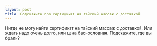 ```yaml
---
layout: post 
title: Подскажите про сертификат на тайский массаж с доставкой 
--- 
```

Нигде не могу найти сертификат на тайский массаж с доставкой. Или ждать надо очень долго, или цена баснословная. Подскажите, где вы брали?